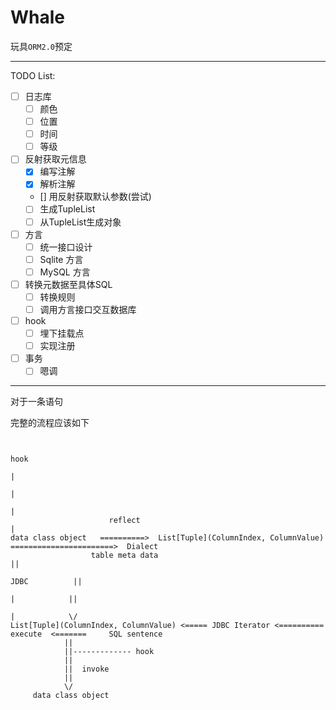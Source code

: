 # Whale

玩具`ORM2.0`预定

-------------------------

TODO List:

- [ ] 日志库
    - [ ] 颜色
    - [ ] 位置
    - [ ] 时间
    - [ ] 等级
- [ ] 反射获取元信息
    - [x] 编写注解
    - [x] 解析注解
    - [] 用反射获取默认参数(尝试)
    - [ ] 生成TupleList
    - [ ] 从TupleList生成对象
- [ ] 方言
    - [ ] 统一接口设计
    - [ ] Sqlite 方言
    - [ ] MySQL 方言
- [ ] 转换元数据至具体SQL
    - [ ] 转换规则
    - [ ] 调用方言接口交互数据库
- [ ] hook
    - [ ] 埋下挂载点
    - [ ] 实现注册
- [ ] 事务
    - [ ] 嗯调

-----------------------------
对于一条语句

完整的流程应该如下

```text
       
                                                                               hook
                                                                                |
                                                                                |
                                                                                |
                      reflect                                                   |
data class object   ==========>  List[Tuple](ColumnIndex, ColumnValue) =======================>  Dialect
                  table meta data                                                                  ||
                                                                                     JDBC          ||
                                                                                      |            ||
                                                                                      |            \/
List[Tuple](ColumnIndex, ColumnValue) <===== JDBC Iterator <==========   execute  <=======     SQL sentence
            ||
            ||------------- hook
            ||  
            ||  invoke
            ||
            \/
     data class object



```